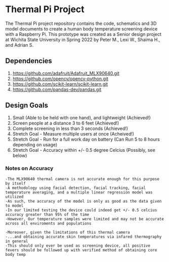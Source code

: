 # Thermal Pi Project
The Thermal Pi project repository contains the code, schematics and 3D model documents to create a human body temperature screening device with a Raspberry Pi.
This prototype was created as a Senior design project at Wichita State University in Spring 2022 by Peter M., Lexi W., Shaima H., and Adrian S.

## Dependencies

1) https://github.com/adafruit/Adafruit_MLX90640.git
2) https://github.com/opencv/opencv-python.git
3) https://github.com/scikit-learn/scikit-learn.git
4) https://github.com/pandas-dev/pandas.git

## Design Goals

1) Small (Able to be held with one hand), and lightweight (Achieved!)
2) Screen people at a distance 3 to 6 feet (Achieved!)
3) Complete screening in less than 3 seconds (Achieved!)
4) Stretch Goal - Measure multiple users at once (Acheived!)
5) Stretch Goal - Run for a full work day on battery (Can Run 5 to 8 hours depending on usage)
6) Stretch Goal - Accuracy within +/- 0.5 degree Celcius (Possibly, see below)

### Notes on Accuracy
    -The MLX90640 thermal camera is not accurate enough for this purpose by itself
    -A methodology using facial detection, facial tracking, facial temperature averaging, and a multiple linear regression model was utilized
    -As such, the accuracy of the model is only as good as the data given to model
    -In our limited testing the device could indeed get +/- 0.5 celcius accuracy greater than 95% of the time
    -However, Our temperature samples were limited and may not be accurate across all enviroments and populations
    
    -Moreover, given the limitations of this thermal camera  
    -...and obtaining accurate skin temperatures via infared thermography in general
    -This should only ever be used as screening device, all positive fevers should be followed up with verified method of obtaining core body temp
